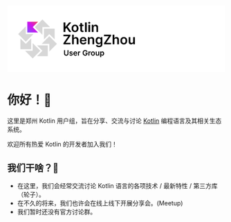 ![banner](zhengzhou-kug-banner.png)
# 你好！👋

这里是郑州 Kotlin 用户组，旨在分享、交流与讨论 [Kotlin](https://kotlinlang.org/) 编程语言及其相关生态系统。

欢迎所有热爱 Kotlin 的开发者加入我们！

## 我们干啥？🤔️

- 在这里，我们会经常交流讨论 Kotlin 语言的各项技术 / 最新特性 / 第三方库（轮子）。
- 在不久的将来，我们也许会在线上线下开展分享会。(Meetup)
- 我们暂时还没有官方讨论群。